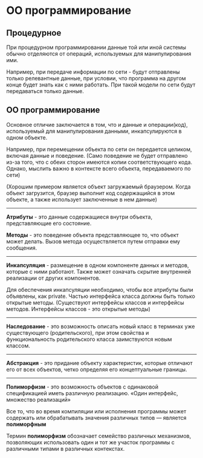# ОО программирование
## Процедурное
При процедурном программировании данные той или иной системы обычно отделяются от операций, используемых для манипулирования ими. 

Например, при передаче информации по сети - будут отправлены только релевантные данные, при условии, что программа на другом конце будет знать как с ними работать. При такой модели по сети будут передаваться только данные.

## ОО программирование
Основное отличие заключается в том, что и данные и операции(код), используемый для манипулирования данными, инкапсулируются в одном объекте.

Например, при перемещении объекта по сети он передается целиком, включая данные и поведение.
(Само поведение не будет отправлено из-за того, что с обеих сторон имеются копии соответствующего кода. Однако, мыслить важно в контексте всего объекта, передаваемого по сети)

(Хорошим примером является объект загружаемый браузером. Когда объект загрузится, браузер выполнит код содержащийся в этом объекте, а также использует заключенные в нем данные)
___

**Атрибуты** - это данные содержащиеся внутри объекта, представляющие его состояние.

**Методы** - это поведение объекта представляющее то, что объект может делать. Вызов метода осуществляется путем отправки ему сообщения.
___
**Инкапсуляция** - размещение в одном компоненте данных и методов, которые с ними работают. Также может означать скрытие внутренней реализации от других компонентов.

Для обеспечения инкапсуляции необходимо, чтобы все атрибуты были объявлены, как private. Частью интерфейса класса должны быть только открытые методы. (Существуют интерфейсы классов и интерфейсы методов. Интерфейсы классов - это открытые методы)
___
**Наследование** - это возможность описать новый класс в терминах уже существующего (родительского), при этом свойства и функциональность родительского класса заимствуются новым классом.
___
**Абстракция** - это придание объекту характеристик, которые отличают его от всех объектов, четко определяя его концептуальные границы.
___
**Полиморфизм** - это возможность объектов с одинаковой спецификацией иметь различную реализацию. «Один интерфейс, множество реализаций»

Все то, что во время компиляции или исполнения программы может содержать или обрабатывать значения различных типов — является **полиморфным**

Термин **полиморфизм** обозначает семейство различных механизмов, позволяющих использовать один и тот же участок программы с различными типами в различных контекстах.